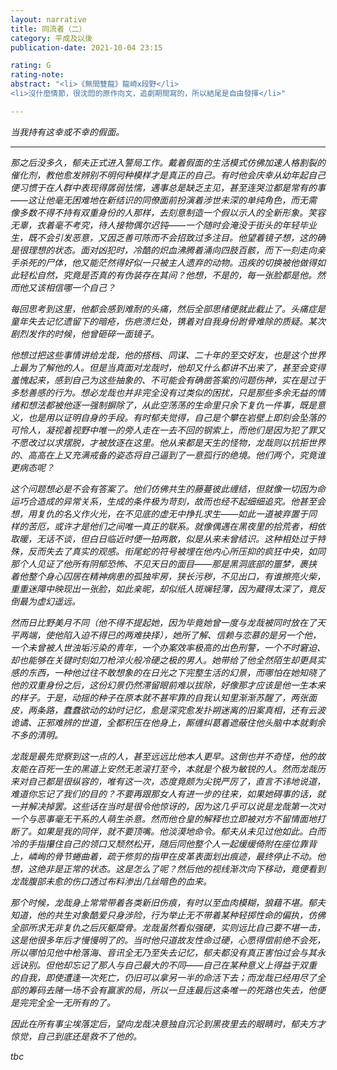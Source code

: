 ```yaml
---
layout: narrative
title: 同流者（二）
category: 平成及以後
publication-date: 2021-10-04 23:15

rating: G
rating-note:
abstract: "<li>《無間雙龍》龍崎x段野</li>
<li>沒什麼情節，很沈悶的原作向文，追劇期間寫的，所以結尾是自由發揮</li>"

---
```


<i>当我持有这幸或不幸的假面。

***

那之后没多久，郁夫正式进入警局工作。戴着假面的生活模式仿佛加速人格割裂的催化剂，教他愈发辨别不明何种模样才是真正的自己。有时他会庆幸从幼年起自己便习惯于在人群中表现得孱弱怯懦，遇事总是缺乏主见，甚至连哭泣都是常有的事——这让他毫无困难地在新结识的同僚面前扮演着涉世未深的单纯角色，而无需像多数不得不持有双重身份的人那样，去刻意制造一个假以示人的全新形象。笑容无辜，衣着毫不考究，待人接物偶尔迟钝——一个随时会淹没于街头的年轻毕业生，既不会引发恶意，又因乏善可陈而不会招致过多注目。他望着镜子想，这的确是很理想的状态。面对凶犯时，冷酷的炽血沸腾着涌向四肢百骸，而下一刻走向亲手杀死的尸体，他又能茫然得好似一只被主人遗弃的动物。迅疾的切换被他做得如此轻松自然，究竟是否真的有伪装存在其间？他想，不是的，每一张脸都是他。然而他又该相信哪一个自己？
 
每回思考到这里，他都会感到难耐的头痛，然后全部思绪便就此截止了。头痛症是童年失去记忆遗留下的暗疮，伤疤溃烂处，镌着对自我身份跗骨难除的质疑。某次剧烈发作的时候，他曾砸碎一面镜子。
 
他想过把这些事情讲给龙哉，他的搭档、同谋、二十年的至交好友，也是这个世界上最为了解他的人。但是当真面对龙哉时，他却又什么都讲不出来了，甚至会变得羞愧起来，感到自己为这些抽象的、不可能会有确凿答案的问题伤神，实在是过于多愁善感的行为。想必龙哉也并非完全没有过类似的困扰，只是那些多余无益的情绪和想法都被他逐一强制摒除了，从此空荡荡的生命里只余下复仇一件事，既是意义，也是用以证明自身的手段。有时郁夫觉得，自己是个攀在岩壁上即刻会坠落的可怜人，凝视着视野中唯一的旁人走在一去不回的钢索上，而他们是因为犯了罪又不愿改过以求摆脱，才被放逐在这里。他从来都是天生的怪物，龙哉则以抗拒世界的、高高在上又充满戒备的姿态将自己逼到了一意孤行的绝境。他们两个，究竟谁更病态呢？
 
这个问题想必是不会有答案了。他们仿佛共生的藤蔓彼此缠结，但就像一切因为命运巧合造成的异常关系，生成的条件极为苛刻，故而也经不起细细追究。他甚至会想，用复仇的名义作火光，在不见底的虚无中挣扎求生——如此一道被弃置于同样的苦厄，或许才是他们之间唯一真正的联系。就像偶遇在黑夜里的拾荒者，相依取暖，无话不谈，但白日临近时便一拍两散，似是从来未曾结识。这种相处过于特殊，反而失去了真实的观感。衔尾蛇的符号被埋在他内心所压抑的疯狂中央，如同那个人见证了他所有阴郁恐怖、不见天日的面目——那是黑洞底部的噩梦，裹挟着他整个身心囚居在精神病患的孤独牢房，狭长污秽，不见出口，有谁擦亮火柴，重重迷障中映现出一张脸，如此亲昵，却似纸人斑斓轻薄，因为藏得太深了，竟反倒最为虚幻遥远。
 
然而日比野美月不同（他不得不提起她，因为毕竟她曾一度与龙哉被同时放在了天平两端，使他陷入迫不得已的两难抉择），她所了解、信赖与恋慕的是另一个他，一个未曾被人世浊垢污染的青年，一个办案效率极高的出色刑警，一个不时窘迫、却也能够在关键时刻如刀枪淬火般冷硬之极的男人。她带给了他全然陌生却更具实感的东西，一种他过往不敢想象的在日光之下完整生活的幻景，而哪怕在她知晓了他的双重身份之后，这份幻景仍然滞留眼前难以拔除，好像那才应该是他一生本来的样子。于是，动摇的种子在原本就不甚牢靠的自我认知里渐渐苏醒了，两张面皮，两条路，蠢蠢欲动的幼时记忆，愈是深究愈发扑朔迷离的旧案真相，还有云波诡谲、正邪难辨的世道，全都积压在他身上，厮缠纠葛着遮蔽住他头脑中本就剩余不多的清明。
 
龙哉是最先觉察到这一点的人，甚至远远比他本人更早。这倒也并不奇怪，他的故友能在百死一生的黑道上安然无恙滚打至今，本就是个极为敏锐的人。然而龙哉历来对自己都是很纵容的，唯有这一次，态度竟颇为尖锐严厉了，直言不讳地说道，难道你忘记了我们的目的？不要再跟那女人有进一步的往来，如果她碍事的话，就一并解决掉罢。这些话在当时是很令他惊讶的，因为这几乎可以说是龙哉第一次对一个与恶事毫无干系的人萌生杀意。然而他仓皇的解释也立即被对方不留情面地打断了。如果是我的同伴，就不要顶嘴。他淡漠地命令。郁夫从未见过他如此。白而冷的手指攥住自己的领口又颓然松开，随后同他整个人一起缓缓倚附在座位靠背上，嶙峋的骨节蜷曲着，疏于修剪的指甲在皮革表面划出痕迹，最终停止不动。他想，这绝非是正常的状态。这是怎么了呢？然后他的视线渐次向下移动，竟便看到龙哉腹部未愈的伤口透过布料渗出几丝暗色的血来。
 
那个时候，龙哉身上常常带着各类新旧伤痕，有时以至血肉模糊，狼藉不堪。郁夫知道，他的共生对象酷爱只身涉险，行为举止无不带着某种轻掷性命的偏执，仿佛全部所求无非复仇之后灰躯糜骨。龙哉虽然看似强硬，实则远比自己要不堪一击，这是他很多年后才慢慢明了的。当时他只道故友性命过硬，心愿得偿前绝不会死，所以哪怕见他中枪落海、音讯全无乃至失去记忆，郁夫都没有真正害怕过会与其永远诀别。但他却忘记了那人与自己最大的不同——自己在某种意义上得益于双重的自我，即使遭逢一次死亡，仍旧可以拿另一半的命活下去；而龙哉已经用尽了全部的筹码去赌一场不会有赢家的局，所以一旦连最后这条唯一的死路也失去，他便是完完全全一无所有的了。
 
因此在所有事尘埃落定后，望向龙哉决意独自沉沦到黑夜里去的眼睛时，郁夫方才惊觉，自己到底还是救不了他的。

tbc
